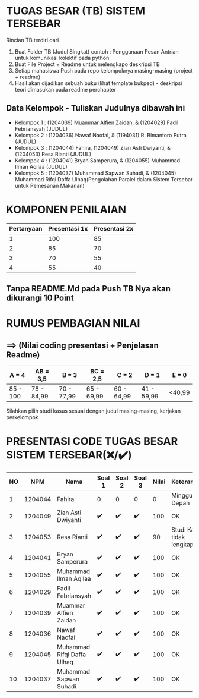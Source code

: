 # TUGAS BESAR (TB) SISTEM TERSEBAR

Rincian TB terdiri dari

1. Buat Folder TB (Judul Singkat) contoh : Penggunaan Pesan Antrian untuk komunikasi kolektif pada python
2. Buat File Project + Readme untuk melengkapo deskripsi TB
3. Setiap mahasiswa Push pada repo kelompoknya masing-masing (project + readme)
4. Hasil akan dijadikan sebuah buku (lihat template bukped) - deskripsi teori dimasukan pada readme perchapter

## Data Kelompok - Tuliskan Judulnya dibawah ini

- Kelompok 1 : (1204039) Muammar Alfien Zaidan, & (1204029) Fadil Febriansyah (JUDUL)
- Kelompok 2 : (1204036) Nawaf Naofal, & (1194031) R. Bimantoro Putra (JUDUL)
- Kelompok 3 : (1204044) Fahira, (1204049) Zian Asti Dwiyanti, & (1204053) Resa Rianti (JUDUL)
- Kelompok 4 : (1204041) Bryan Samperura, & (1204055) Muhammad Ilman Aqilaa (JUDUL)
- Kelompok 5 : (1204037) Muhammad Sapwan Suhadi, & (1204045) Muhammad Rifqi Daffa Ulhaq(Pengolahan Paralel dalam Sistem Tersebar untuk Pemesanan Makanan)


# KOMPONEN PENILAIAN

| Pertanyaan   | Presentasi 1x  | Presentasi 2x | 
| ----------- | ----------- | ----------- |
| 1 | 100 | 85 | 
| 2 | 85 | 70 | 
| 3 | 70 | 55  |
| 4 | 55 | 40  |

## **Tanpa README.Md** pada Push TB Nya akan **dikurangi 10 Point**
# RUMUS PEMBAGIAN NILAI 
## ==> (Nilai coding presentasi + Penjelasan Readme)
| A = 4 | AB = 3,5 | B = 3 | BC = 2,5 |C = 2 |D = 1 | E = 0|
| -------- | -------- | -------- | -------- |-------- |-------- |-------- |
| 85 - 100 | 78 - 84,99 | 70 - 77,99 | 65 - 69,99 | 60 - 64,99 | 41 - 59,99 | <40,99|

Silahkan pilih studi kasus sesuai dengan judul masing-masing,
kerjakan perkelompok

# PRESENTASI CODE TUGAS BESAR SISTEM TERSEBAR(❌/✔️)

| NO | NPM | Nama | Soal 1 | Soal 2 | Soal 3 | Nilai | Keterangan
| -------- | -------- | -------- | -------- |-------- |-------- | -------- | -------- |
| 1 | 1204044 | Fahira |0|0 | 0| 0|Minggu Depan |
| 2 | 1204049 | Zian Asti Dwiyanti |✔️|✔️| ✔️|100|OK |
| 3 | 1204053 | Resa Rianti |✔️|✔️| ✔️|90|Studi Kasus tidak lengkap |
| 4 | 1204041 | Bryan Samperura |✔️|✔️| ✔️|100|OK |
| 5 | 1204055 | Muhammad Ilman Aqilaa |✔️|✔️| ✔️|100|OK |
| 6 | 1204029 | Fadil Febriansyah |✔️|✔️| ✔️|100|OK |
| 7 | 1204039 | Muammar Alfien Zaidan |✔️|✔️| ✔️|100|OK |
| 8 | 1204036 | Nawaf Naofal |✔️|✔️| ✔️|100|OK |
| 9 | 1204045 | Muhammad Rifqi Daffa Ulhaq |✔️|✔️| ✔️|100|OK |
| 10 | 1204037 | Muhammad Sapwan Suhadi |✔️|✔️| ✔️|100|OK |
